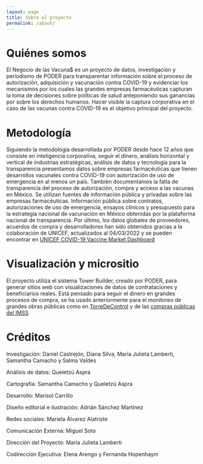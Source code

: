 ```yaml
---
layout: page
title: Sobre el proyecto
permalink: /about/
---
```


# Quiénes somos

El Negocio de las Vacuna$ es un proyecto de datos, investigación y periodismo de PODER para transparentar información sobre el proceso de autorización, adquisición y vacunación contra COVID-19 y evidenciar los mecanismos por los cuales las grandes empresas farmacéuticas capturan la toma de decisiones sobre políticas de salud anteponiendo sus ganancias por sobre los derechos humanos. Hacer visible la captura corporativa en el caso de las vacunas contra COVID-19 es el objetivo principal del proyecto.


# Metodología

Siguiendo la metodología desarrollada por PODER desde hace 12 años que consiste en inteligencia corporativa, seguir el dinero, análisis horizontal y vertical de industrias estratégicas, análisis de datos y tecnología para la transparencia presentamos datos sobre empresas farmacéuticas que tienen desarrollos vacunales contra COVID-19 con autorización de uso de emergencia en al menos un país. También documentamos la falta de transparencia del proceso de autorización, compra y acceso a las vacunas en México. Se utilizan fuentes de información pública y privadas sobre las empresas farmacéuticas. Información pública sobre contratos, autorizaciones de uso de emergencia, ensayos clínicos y presupuesto para la estrategia nacional de vacunación en México obtenidas por la plataforma nacional de transparencia. Por último, los datos globales de proveedores, acuerdos de compra y desarrolladores han sido obtenidos gracias a la colaboración de UNICEF, actualizados al 04/03/2022 y se pueden encontrar en [UNICEF COVID-19 Vaccine Market Dashboard](https://www.unicef.org/supply/covid-19-vaccine-market-dashboard)


# Visualización y micrositio

El proyecto utiliza el sistema Tower Builder, creado por PODER, para generar sitios web con visualizaciones de datos de contrataciones y beneficiarios reales. Está pensado para seguir el dinero en grandes procesos de compra, se ha usado anteriormente para el monitoreo de grandes obras públicas como en [TorreDeControl](https://poderlatam.org/project/naicm/) y de las [compras públicas del IMSS](https://saluddineroycorrupcion.quienesquien.wiki/es/salud) 


# Créditos

Investigación: Daniel Castrejón, Diana Silva, María Julieta Lamberti, Samantha Camacho y Salma Valdes

Análisis de datos: Queletzú Aspra

Cartografía: Samantha Camacho y Queletzú Aspra

Desarrollo: Marisol Carrillo

Diseño editorial e ilustración: Adrián Sánchez Martínez

Redes sociales: Mariela Álvarez Alatriste

Comunicación Externa: Miguel Soto

Dirección del Proyecto: María Julieta Lamberti

Codirección Ejecutiva: Elena Arengo y Fernanda Hopenhaym
